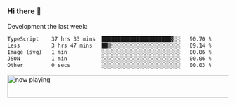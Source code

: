 ### Hi there 👋

Development the last week:
<!--START_SECTION:waka-->

```txt
TypeScript    37 hrs 33 mins  ██████████████████████▓░░   90.70 %
Less          3 hrs 47 mins   ██▒░░░░░░░░░░░░░░░░░░░░░░   09.14 %
Image (svg)   1 min           ░░░░░░░░░░░░░░░░░░░░░░░░░   00.06 %
JSON          1 min           ░░░░░░░░░░░░░░░░░░░░░░░░░   00.06 %
Other         0 secs          ░░░░░░░░░░░░░░░░░░░░░░░░░   00.03 %
```

<!--END_SECTION:waka-->

<!--
**JASONPANGGO/jasonpanggo** is a ✨ _special_ ✨ repository because its `README.md` (this file) appears on your GitHub profile.

Here are some ideas to get you started:

- 🔭 I’m currently working on ...
- 🌱 I’m currently learning ...
- 👯 I’m looking to collaborate on ...
- 🤔 I’m looking for help with ...
- 💬 Ask me about ...
- 📫 How to reach me: ...
- 😄 Pronouns: ...
- ⚡ Fun fact: ...
-->

<a href="https://volt.fm/user/q8yd9e79csfr57rt" target="_blank"><img src="https://spotify-badge-egoist.vercel.app/api/now-playing" width="540" height="52" alt="now playing"></a>

